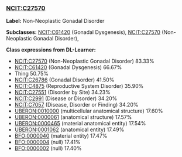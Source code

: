 
### [NCIT:C27570](http://purl.obolibrary.org/obo/NCIT_C27570)
**Label:** Non-Neoplastic Gonadal Disorder

**Subclasses:** [NCIT:C61420](http://purl.obolibrary.org/obo/NCIT_C61420) (Gonadal Dysgenesis), [NCIT:C27570](http://purl.obolibrary.org/obo/NCIT_C27570) (Non-Neoplastic Gonadal Disorder), 

**Class expressions from DL-Learner:**

- [NCIT:C27570](http://purl.obolibrary.org/obo/NCIT_C27570) (Non-Neoplastic Gonadal Disorder) 83.33%
- [NCIT:C61420](http://purl.obolibrary.org/obo/NCIT_C61420) (Gonadal Dysgenesis) 66.67%
- Thing 50.75%
- [NCIT:C26786](http://purl.obolibrary.org/obo/NCIT_C26786) (Gonadal Disorder) 41.50%
- [NCIT:C4875](http://purl.obolibrary.org/obo/NCIT_C4875) (Reproductive System Disorder) 35.90%
- [NCIT:C27551](http://purl.obolibrary.org/obo/NCIT_C27551) (Disorder by Site) 34.23%
- [NCIT:C2991](http://purl.obolibrary.org/obo/NCIT_C2991) (Disease or Disorder) 34.20%
- [NCIT:C7057](http://purl.obolibrary.org/obo/NCIT_C7057) (Disease, Disorder or Finding) 34.20%
- [UBERON:0010000](http://purl.obolibrary.org/obo/UBERON_0010000) (multicellular anatomical structure) 17.60%
- [UBERON:0000061](http://purl.obolibrary.org/obo/UBERON_0000061) (anatomical structure) 17.57%
- [UBERON:0000465](http://purl.obolibrary.org/obo/UBERON_0000465) (material anatomical entity) 17.54%
- [UBERON:0001062](http://purl.obolibrary.org/obo/UBERON_0001062) (anatomical entity) 17.49%
- [BFO:0000040](http://purl.obolibrary.org/obo/BFO_0000040) (material entity) 17.47%
- [BFO:0000004](http://purl.obolibrary.org/obo/BFO_0000004) (null) 17.41%
- [BFO:0000002](http://purl.obolibrary.org/obo/BFO_0000002) (null) 17.40%


